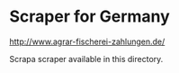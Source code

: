 Scraper for Germany
=========================

<http://www.agrar-fischerei-zahlungen.de/>

Scrapa scraper available in this directory.

